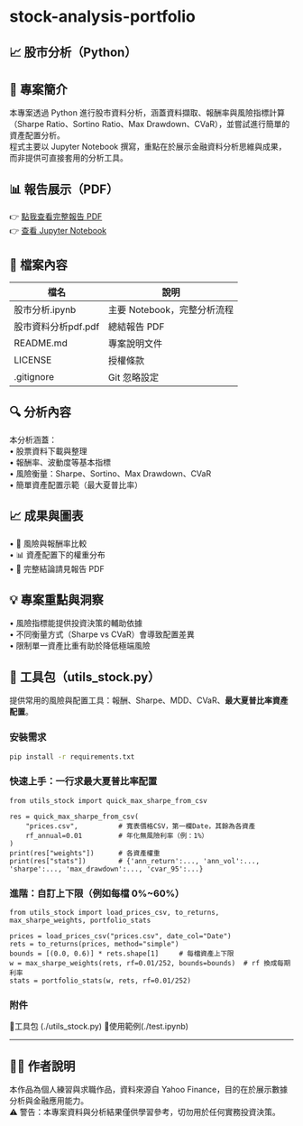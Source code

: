 # stock-analysis-portfolio
## 📈 股市分析（Python）

## 🧾 專案簡介  
本專案透過 Python 進行股市資料分析，涵蓋資料擷取、報酬率與風險指標計算（Sharpe Ratio、Sortino Ratio、Max Drawdown、CVaR），並嘗試進行簡單的資產配置分析。  
程式主要以 Jupyter Notebook 撰寫，重點在於展示金融資料分析思維與成果，而非提供可直接套用的分析工具。  

## 📊 報告展示（PDF）  
👉 [點我查看完整報告 PDF](股市資料分析pdf.pdf)  
👉 [查看 Jupyter Notebook](股市分析.ipynb) 


## 📁 檔案內容  

| 檔名                  | 說明                                   |
|-----------------------|--------------------------------------|
| 股市分析.ipynb        | 主要 Notebook，完整分析流程            |
| 股市資料分析pdf.pdf    | 總結報告 PDF                          |
| README.md             | 專案說明文件                          |
| LICENSE               | 授權條款                              |
| .gitignore            | Git 忽略設定                          |

## 🔍 分析內容  
本分析涵蓋：  
•	股票資料下載與整理  
•	報酬率、波動度等基本指標  
•	風險衡量：Sharpe、Sortino、Max Drawdown、CVaR  
•	簡單資產配置示範（最大夏普比率）  

## 📈 成果與圖表  
•	🎯 風險與報酬率比較  
•	📊 資產配置下的權重分布  
•	📄 完整結論請見報告 PDF  

## 💡 專案重點與洞察  
•	風險指標能提供投資決策的輔助依據  
•	不同衡量方式（Sharpe vs CVaR）會導致配置差異  
•	限制單一資產比重有助於降低極端風險  


## 🧰 工具包（utils_stock.py）

提供常用的風險與配置工具：報酬、Sharpe、MDD、CVaR、**最大夏普比率資產配置**。

### 安裝需求
```bash
pip install -r requirements.txt
```
### 快速上手：一行求最大夏普比率配置
```
from utils_stock import quick_max_sharpe_from_csv

res = quick_max_sharpe_from_csv(
    "prices.csv",          # 寬表價格CSV，第一欄Date，其餘為各資產
    rf_annual=0.01         # 年化無風險利率（例：1%）
)
print(res["weights"])      # 各資產權重
print(res["stats"])        # {'ann_return':..., 'ann_vol':..., 'sharpe':..., 'max_drawdown':..., 'cvar_95':...}
```

### 進階：自訂上下限（例如每檔 0%~60%）
```
from utils_stock import load_prices_csv, to_returns, max_sharpe_weights, portfolio_stats

prices = load_prices_csv("prices.csv", date_col="Date")
rets = to_returns(prices, method="simple")
bounds = [(0.0, 0.6)] * rets.shape[1]     # 每檔資產上下限
w = max_sharpe_weights(rets, rf=0.01/252, bounds=bounds)  # rf 換成每期利率
stats = portfolio_stats(w, rets, rf=0.01/252)

```
### 附件
🔧工具包 (./utils_stock.py) 
🔎使用範例(./test.ipynb)
________________________________________  
## 🙋‍♂️ 作者說明  
本作品為個人練習與求職作品，資料來源自 Yahoo Finance，目的在於展示數據分析與金融應用能力。  
⚠️ 警告：本專案資料與分析結果僅供學習參考，切勿用於任何實務投資決策。  
